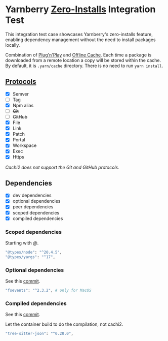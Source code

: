 # Yarnberry [Zero-Installs](https://v3.yarnpkg.com/features/zero-installs) Integration Test

This integration test case showcases Yarnberry's zero-installs feature, enabling dependency management without the need to install packages locally.

Combination of [Plug'n'Play](https://v3.yarnpkg.com/features/pnp) and [Offline Cache](https://v3.yarnpkg.com/features/offline-cache).
Each time a package is downloaded from a remote location a copy will be stored within the cache. By default, it is `.yarn/cache` directory.
There is no need to run `yarn install`.

## [Protocols](https://v3.yarnpkg.com/features/protocols)

- [x] Semver
- [ ] Tag
- [x] Npm alias
- [ ] ~~Git~~
- [ ] ~~GitHub~~
- [x] File
- [x] Link
- [x] Patch
- [x] Portal
- [x] Workspace
- [x] Exec
- [x] Https

_Cachi2 does not support the Git and GitHub protocols._

## Dependencies

- [x] dev dependencies
- [x] optional dependencies
- [x] peer dependencies
- [x] scoped dependencies
- [x] compiled dependencies

### Scoped dependencies

Starting with _@_.

```bash
"@types/node": "^20.4.5",
"@types/yargs": "^17",
```

### Optional dependencies

See this [commit](https://github.com/cachito-testing/cachi2-yarn-berry/commit/4326fbbde1b1770e752138a9347e13fcfaabc9be).

```bash
"fsevents": "^2.3.2", # only for MacOS
```

### Compiled dependencies

See this [commit](https://github.com/cachito-testing/cachi2-yarn-berry/commit/4066baa6ff91ce6d4491370479d8b8c23ed7dd37).

Let the container build to do the compilation, not cachi2.

```bash
"tree-sitter-json": "^0.20.0",
```
